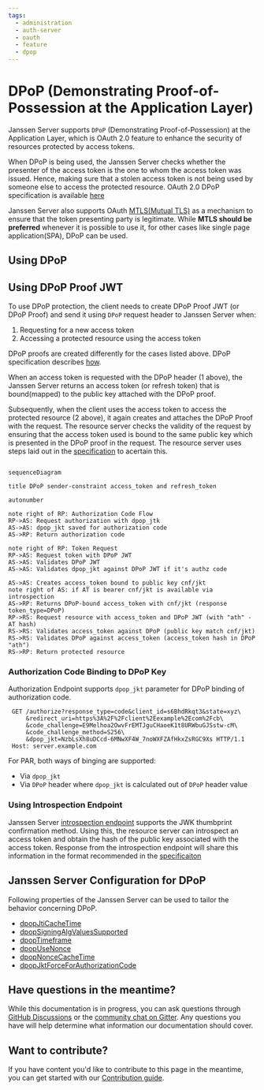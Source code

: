 ```yaml
---
tags:
  - administration
  - auth-server
  - oauth
  - feature
  - dpop
---
```


# DPoP (Demonstrating Proof-of-Possession at the Application Layer)

Janssen Server supports `DPoP` (Demonstrating Proof-of-Possession) at the Application Layer, which is OAuth 2.0 feature
to enhance the security of resources protected by access tokens.

When DPoP is being used, the Janssen Server checks whether the presenter of the access token is the one to whom the
access token was issued. Hence, making sure that a stolen access token is not being used by someone
else to access the protected resource. OAuth 2.0 DPoP specification is available
[here](https://www.ietf.org/archive/id/draft-ietf-oauth-dpop-16.html)

Janssen Server also supports OAuth [MTLS(Mutual TLS)](./mtls.md) as a mechanism to ensure that the token presenting
party is legitimate. While **MTLS should be preferred** whenever it is possible to use it, for other cases like single
page application(SPA), DPoP can be used.

## Using DPoP

## Using DPoP Proof JWT

To use DPoP protection, the client needs to create DPoP Proof JWT (or DPoP Proof) and send it using `DPoP`
request header to Janssen Server when:

1. Requesting for a new access token
2. Accessing a protected resource using the access token

DPoP proofs are created differently for the cases listed above. DPoP specification describes
[how](https://www.ietf.org/archive/id/draft-ietf-oauth-dpop-16.html#name-dpop-proof-jwts).

When an access token is requested with the DPoP header (1 above), the Janssen Server returns an access token (or refresh token) that
is bound(mapped) to the public key attached with the DPoP proof.

Subsequently, when the client uses the access token to access the protected resource (2 above), it again creates and
attaches the DPoP Proof with the request. The resource server checks the validity of the request by ensuring that the
access token used is bound to the same public key which is presented in the DPoP proof in the request. The resource
server uses steps laid out in the
[specification](https://www.ietf.org/archive/id/draft-ietf-oauth-dpop-16.html#name-checking-dpop-proofs) to acertain 
this.

```mermaid

sequenceDiagram

title DPoP sender-constraint access_token and refresh_token

autonumber

note right of RP: Authorization Code Flow
RP->AS: Request authorization with dpop_jtk
AS->AS: dpop_jkt saved for authorization code
AS->RP: Return authorization code

note right of RP: Token Request
RP->AS: Request token with DPoP JWT
AS->AS: Validates DPoP JWT
AS->AS: Validates dpop_jkt against DPoP JWT if it's authz code

AS->AS: Creates access_token bound to public key cnf/jkt
note right of AS: if AT is bearer cnf/jkt is available via introspection 
AS->RP: Returns DPoP-bound access_token with cnf/jkt (response token_type=DPoP)
RP->RS: Request resource with access_token and DPoP JWT (with "ath" - AT hash)
RS->RS: Validates access_token against DPoP (public key match cnf/jkt)
RS->RS: Validates DPoP against access_token (access_token hash in DPoP "ath")
RS->RP: Return protected resource

```

### Authorization Code Binding to DPoP Key

Authorization Endpoint supports `dpop_jkt` parameter for DPoP binding of authorization code.

```text
 GET /authorize?response_type=code&client_id=s6BhdRkqt3&state=xyz\
     &redirect_uri=https%3A%2F%2Fclient%2Eexample%2Ecom%2Fcb\
     &code_challenge=E9Melhoa2OwvFrEMTJguCHaoeK1t8URWbuGJSstw-cM\
     &code_challenge_method=S256\
     &dpop_jkt=NzbLsXh8uDCcd-6MNwXF4W_7noWXFZAfHkxZsRGC9Xs HTTP/1.1
 Host: server.example.com
```

For PAR, both ways of binging are supported:

- Via `dpop_jkt`
- Via `DPoP` header where `dpop_jkt` is calculated out of `DPoP` header value

### Using Introspection Endpoint

Janssen Server [introspection endpoint](../../auth-server/endpoints/introspection.md) supports the JWK thumbprint
confirmation method. Using this, the resource server can introspect an access token and obtain the hash of the public
key associated with the access token. Response from the introspection endpoint will share this information in the format
recommended in the
[specificaiton](https://www.ietf.org/archive/id/draft-ietf-oauth-dpop-16.html#name-jwk-thumbprint-confirmation-)

## Janssen Server Configuration for DPoP

Following properties of the Janssen Server can be used to tailor the behavior concerning DPoP.

- [dpopJtiCacheTime](../../../janssen-server/reference/json/properties/janssenauthserver-properties.md#dpopjticachetime)
- [dpopSigningAlgValuesSupported](../../../janssen-server/reference/json/properties/janssenauthserver-properties.md#dpopsigningalgvaluessupported)
- [dpopTimeframe](../../../janssen-server/reference/json/properties/janssenauthserver-properties.md#dpoptimeframe)
- [dpopUseNonce](../../../janssen-server/reference/json/properties/janssenauthserver-properties.md#dpopusenonce)
- [dpopNonceCacheTime](../../../janssen-server/reference/json/properties/janssenauthserver-properties.md#dpopnoncecachetime)
- [dpopJktForceForAuthorizationCode](../../../janssen-server/reference/json/properties/janssenauthserver-properties.md#dpopjktforceforauthorizationcode)



## Have questions in the meantime?

While this documentation is in progress, you can ask questions through [GitHub Discussions](https://github.com/JanssenProject/jans/discussions) or the [community chat on Gitter](https://gitter.im/JanssenProject/Lobby). Any questions you have will help determine what information our documentation should cover.

## Want to contribute?

If you have content you'd
like to contribute to this page in the meantime, you can get started with our [Contribution guide](https://docs.jans.io/head/CONTRIBUTING/).